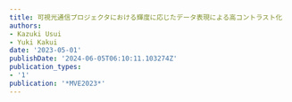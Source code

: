 ```yaml
---
title: 可視光通信プロジェクタにおける輝度に応じたデータ表現による高コントラスト化
authors:
- Kazuki Usui
- Yuki Kakui
date: '2023-05-01'
publishDate: '2024-06-05T06:10:11.103274Z'
publication_types:
- '1'
publication: '*MVE2023*'
---
```

